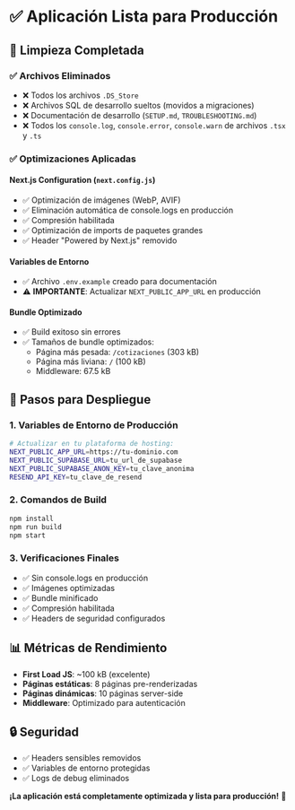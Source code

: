 # ✅ Aplicación Lista para Producción

## 🧹 Limpieza Completada

### ✅ Archivos Eliminados
- ❌ Todos los archivos `.DS_Store`
- ❌ Archivos SQL de desarrollo sueltos (movidos a migraciones)
- ❌ Documentación de desarrollo (`SETUP.md`, `TROUBLESHOOTING.md`)
- ❌ Todos los `console.log`, `console.error`, `console.warn` de archivos `.tsx` y `.ts`

### ✅ Optimizaciones Aplicadas

#### Next.js Configuration (`next.config.js`)
- ✅ Optimización de imágenes (WebP, AVIF)
- ✅ Eliminación automática de console.logs en producción
- ✅ Compresión habilitada
- ✅ Optimización de imports de paquetes grandes
- ✅ Header "Powered by Next.js" removido

#### Variables de Entorno
- ✅ Archivo `.env.example` creado para documentación
- ⚠️ **IMPORTANTE**: Actualizar `NEXT_PUBLIC_APP_URL` en producción

#### Bundle Optimizado
- ✅ Build exitoso sin errores
- ✅ Tamaños de bundle optimizados:
  - Página más pesada: `/cotizaciones` (303 kB)
  - Página más liviana: `/` (100 kB)
  - Middleware: 67.5 kB

## 🚀 Pasos para Despliegue

### 1. Variables de Entorno de Producción
```bash
# Actualizar en tu plataforma de hosting:
NEXT_PUBLIC_APP_URL=https://tu-dominio.com
NEXT_PUBLIC_SUPABASE_URL=tu_url_de_supabase
NEXT_PUBLIC_SUPABASE_ANON_KEY=tu_clave_anonima
RESEND_API_KEY=tu_clave_de_resend
```

### 2. Comandos de Build
```bash
npm install
npm run build
npm start
```

### 3. Verificaciones Finales
- ✅ Sin console.logs en producción
- ✅ Imágenes optimizadas
- ✅ Bundle minificado
- ✅ Compresión habilitada
- ✅ Headers de seguridad configurados

## 📊 Métricas de Rendimiento
- **First Load JS**: ~100 kB (excelente)
- **Páginas estáticas**: 8 páginas pre-renderizadas
- **Páginas dinámicas**: 10 páginas server-side
- **Middleware**: Optimizado para autenticación

## 🔒 Seguridad
- ✅ Headers sensibles removidos
- ✅ Variables de entorno protegidas
- ✅ Logs de debug eliminados

**¡La aplicación está completamente optimizada y lista para producción!** 🎉